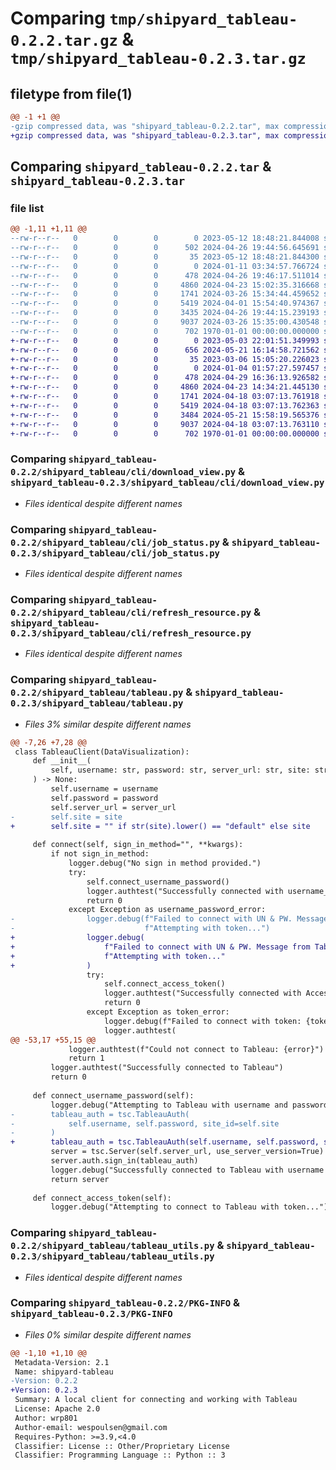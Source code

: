 # Comparing `tmp/shipyard_tableau-0.2.2.tar.gz` & `tmp/shipyard_tableau-0.2.3.tar.gz`

## filetype from file(1)

```diff
@@ -1 +1 @@
-gzip compressed data, was "shipyard_tableau-0.2.2.tar", max compression
+gzip compressed data, was "shipyard_tableau-0.2.3.tar", max compression
```

## Comparing `shipyard_tableau-0.2.2.tar` & `shipyard_tableau-0.2.3.tar`

### file list

```diff
@@ -1,11 +1,11 @@
--rw-r--r--   0        0        0        0 2023-05-12 18:48:21.844008 shipyard_tableau-0.2.2/README.md
--rw-r--r--   0        0        0      502 2024-04-26 19:44:56.645691 shipyard_tableau-0.2.2/pyproject.toml
--rw-r--r--   0        0        0       35 2023-05-12 18:48:21.844300 shipyard_tableau-0.2.2/shipyard_tableau/__init__.py
--rw-r--r--   0        0        0        0 2024-01-11 03:34:57.766724 shipyard_tableau-0.2.2/shipyard_tableau/cli/__init__.py
--rw-r--r--   0        0        0      478 2024-04-26 19:46:17.511014 shipyard_tableau-0.2.2/shipyard_tableau/cli/authtest.py
--rw-r--r--   0        0        0     4860 2024-04-23 15:02:35.316668 shipyard_tableau-0.2.2/shipyard_tableau/cli/download_view.py
--rw-r--r--   0        0        0     1741 2024-03-26 15:34:44.459652 shipyard_tableau-0.2.2/shipyard_tableau/cli/job_status.py
--rw-r--r--   0        0        0     5419 2024-04-01 15:54:40.974367 shipyard_tableau-0.2.2/shipyard_tableau/cli/refresh_resource.py
--rw-r--r--   0        0        0     3435 2024-04-26 19:44:15.239193 shipyard_tableau-0.2.2/shipyard_tableau/tableau.py
--rw-r--r--   0        0        0     9037 2024-03-26 15:35:00.430548 shipyard_tableau-0.2.2/shipyard_tableau/tableau_utils.py
--rw-r--r--   0        0        0      702 1970-01-01 00:00:00.000000 shipyard_tableau-0.2.2/PKG-INFO
+-rw-r--r--   0        0        0        0 2023-05-03 22:01:51.349993 shipyard_tableau-0.2.3/README.md
+-rw-r--r--   0        0        0      656 2024-05-21 16:14:58.721562 shipyard_tableau-0.2.3/pyproject.toml
+-rw-r--r--   0        0        0       35 2023-03-06 15:05:20.226023 shipyard_tableau-0.2.3/shipyard_tableau/__init__.py
+-rw-r--r--   0        0        0        0 2024-01-04 01:57:27.597457 shipyard_tableau-0.2.3/shipyard_tableau/cli/__init__.py
+-rw-r--r--   0        0        0      478 2024-04-29 16:36:13.926582 shipyard_tableau-0.2.3/shipyard_tableau/cli/authtest.py
+-rw-r--r--   0        0        0     4860 2024-04-23 14:34:21.445130 shipyard_tableau-0.2.3/shipyard_tableau/cli/download_view.py
+-rw-r--r--   0        0        0     1741 2024-04-18 03:07:13.761918 shipyard_tableau-0.2.3/shipyard_tableau/cli/job_status.py
+-rw-r--r--   0        0        0     5419 2024-04-18 03:07:13.762363 shipyard_tableau-0.2.3/shipyard_tableau/cli/refresh_resource.py
+-rw-r--r--   0        0        0     3484 2024-05-21 15:58:19.565376 shipyard_tableau-0.2.3/shipyard_tableau/tableau.py
+-rw-r--r--   0        0        0     9037 2024-04-18 03:07:13.763110 shipyard_tableau-0.2.3/shipyard_tableau/tableau_utils.py
+-rw-r--r--   0        0        0      702 1970-01-01 00:00:00.000000 shipyard_tableau-0.2.3/PKG-INFO
```

### Comparing `shipyard_tableau-0.2.2/shipyard_tableau/cli/download_view.py` & `shipyard_tableau-0.2.3/shipyard_tableau/cli/download_view.py`

 * *Files identical despite different names*

### Comparing `shipyard_tableau-0.2.2/shipyard_tableau/cli/job_status.py` & `shipyard_tableau-0.2.3/shipyard_tableau/cli/job_status.py`

 * *Files identical despite different names*

### Comparing `shipyard_tableau-0.2.2/shipyard_tableau/cli/refresh_resource.py` & `shipyard_tableau-0.2.3/shipyard_tableau/cli/refresh_resource.py`

 * *Files identical despite different names*

### Comparing `shipyard_tableau-0.2.2/shipyard_tableau/tableau.py` & `shipyard_tableau-0.2.3/shipyard_tableau/tableau.py`

 * *Files 3% similar despite different names*

```diff
@@ -7,26 +7,28 @@
 class TableauClient(DataVisualization):
     def __init__(
         self, username: str, password: str, server_url: str, site: str = ""
     ) -> None:
         self.username = username
         self.password = password
         self.server_url = server_url
-        self.site = site
+        self.site = "" if str(site).lower() == "default" else site
 
     def connect(self, sign_in_method="", **kwargs):
         if not sign_in_method:
             logger.debug("No sign in method provided.")
             try:
                 self.connect_username_password()
                 logger.authtest("Successfully connected with username_password")
                 return 0
             except Exception as username_password_error:
-                logger.debug(f"Failed to connect with UN & PW. Message from Tableau Server {username_password_error} \n"
-                             f"Attempting with token...")
+                logger.debug(
+                    f"Failed to connect with UN & PW. Message from Tableau Server {username_password_error} \n"
+                    f"Attempting with token..."
+                )
                 try:
                     self.connect_access_token()
                     logger.authtest("Successfully connected with Access Token")
                     return 0
                 except Exception as token_error:
                     logger.debug(f"Failed to connect with token: {token_error}")
                     logger.authtest(
@@ -53,17 +55,15 @@
             logger.authtest(f"Could not connect to Tableau: {error}")
             return 1
         logger.authtest("Successfully connected to Tableau")
         return 0
 
     def connect_username_password(self):
         logger.debug("Attempting to Tableau with username and password")
-        tableau_auth = tsc.TableauAuth(
-            self.username, self.password, site_id=self.site
-        )
+        tableau_auth = tsc.TableauAuth(self.username, self.password, site_id=self.site)
         server = tsc.Server(self.server_url, use_server_version=True)
         server.auth.sign_in(tableau_auth)
         logger.debug("Successfully connected to Tableau with username and password")
         return server
 
     def connect_access_token(self):
         logger.debug("Attempting to connect to Tableau with token...")
```

### Comparing `shipyard_tableau-0.2.2/shipyard_tableau/tableau_utils.py` & `shipyard_tableau-0.2.3/shipyard_tableau/tableau_utils.py`

 * *Files identical despite different names*

### Comparing `shipyard_tableau-0.2.2/PKG-INFO` & `shipyard_tableau-0.2.3/PKG-INFO`

 * *Files 0% similar despite different names*

```diff
@@ -1,10 +1,10 @@
 Metadata-Version: 2.1
 Name: shipyard-tableau
-Version: 0.2.2
+Version: 0.2.3
 Summary: A local client for connecting and working with Tableau
 License: Apache 2.0
 Author: wrp801
 Author-email: wespoulsen@gmail.com
 Requires-Python: >=3.9,<4.0
 Classifier: License :: Other/Proprietary License
 Classifier: Programming Language :: Python :: 3
```

